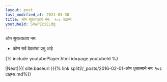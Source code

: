 ```yaml
---
layout: post
last_modified_at: 2021-03-30
title: ओम सुराध्यक्षाय नमः  १०८ टाइम्स
youtubeId: SVwPEciELdg
---
```

 
 
 ओम सुराध्यक्षाय नमः  
 
 -  कोण सर्व देवतांचा प्रभु आहे 
 
  
 
  
 
 
 
 
 
 


{% include youtubePlayer.html id=page.youtubeId %}
 
[Next]({{ site.baseurl }}{% link  split2/_posts/2016-02-01-ओम धृतात्माने नमः १०८ टाइम्स.md%})
 
